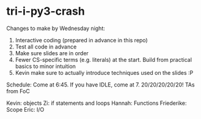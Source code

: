 # tri-i-py3-crash
Changes to make by Wednesday night:
1. Interactive coding (prepared in advance in this repo)
2. Test all code in advance
3. Make sure slides are in order
4. Fewer CS-specific terms (e.g. literals) at the start. Build from practical basics to minor intuition
5. Kevin make sure to actually introduce techniques used on the slides :P

Schedule:
Come at 6:45. If you have IDLE, come at 7.
20/20/20/20/20!
TAs from FoC 

Kevin: objects
Zi: if statements and loops
Hannah: Functions
Friederike: Scope
Eric: I/O

